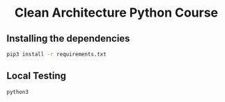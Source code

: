 <h1 align="center">Clean Architecture Python Course</h1>

## Installing the dependencies
``` bash
pip3 install -r requirements.txt
```

## Local Testing
``` bash
python3
```
